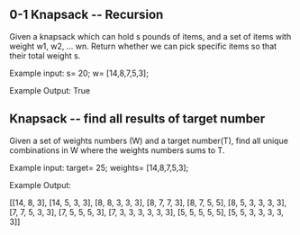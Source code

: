## 0-1 Knapsack -- Recursion
Given a knapsack which can hold s pounds of items, and a set of items with weight w1, w2, ... wn. Return whether we can pick specific items so that their total weight s.

Example input: s= 20; w= [14,8,7,5,3];

Example Output: True

## Knapsack -- find all results of target number
Given a set of weights numbers (W) and a target number(T), find all unique combinations in W where the weights numbers sums to T.

Example input: target= 25; weights= [14,8,7,5,3];

Example Output: 

[[14, 8, 3], [14, 5, 3, 3], [8, 8, 3, 3, 3], [8, 7, 7, 3], [8, 7, 5, 5], [8, 5, 3, 3, 3, 3], [7, 7, 5, 3, 3], [7, 5, 5, 5, 3], [7, 3, 3, 3, 3, 3, 3], [5, 5, 5, 5, 5], [5, 5, 3, 3, 3, 3, 3]]